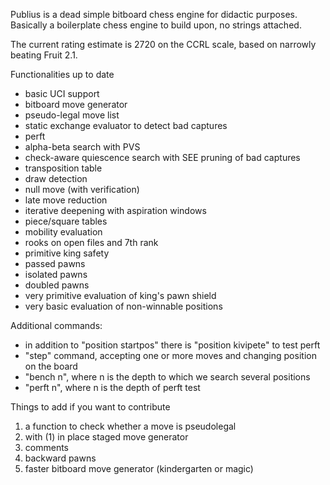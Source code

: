 Publius is a dead simple bitboard chess engine for didactic purposes. Basically a boilerplate chess engine to build upon, no strings attached.

The current rating estimate is 2720 on the CCRL scale, based on narrowly beating Fruit 2.1.

Functionalities up to date

- basic UCI support
- bitboard move generator
- pseudo-legal move list
- static exchange evaluator to detect bad captures
- perft
- alpha-beta search with PVS
- check-aware quiescence search with SEE pruning of bad captures
- transposition table
- draw detection
- null move (with verification)
- late move reduction
- iterative deepening with aspiration windows
- piece/square tables
- mobility evaluation
- rooks on open files and 7th rank
- primitive king safety
- passed pawns
- isolated pawns
- doubled pawns
- very primitive evaluation of king's pawn shield
- very basic evaluation of non-winnable positions

Additional commands:
- in addition to "position startpos" there is "position kivipete" to test perft
- "step" command, accepting one or more moves and changing position on the board
- "bench n", where n is the depth to which we search several positions
- "perft n", where n is the depth of perft test

Things to add if you want to contribute

1. a function to check whether a move is pseudolegal
2. with (1) in place staged move generator
3. comments
4. backward pawns
5. faster bitboard move generator (kindergarten or magic)
